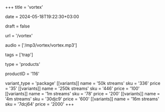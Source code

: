 +++
title = 'vortex'

date = 2024-05-18T19:22:30+03:00

draft = false

url = '/vortex'

audio = ['/mp3/vortex/vortex.mp3']

tags = ['trap']

type = 'products'

productID = '116'

variant_type = 'package'
[[variants]]
name = '50k streams'
sku = '336'
price = '35'
[[variants]]
name = '250k streams'
sku = '446'
price = '100'
[[variants]]
name = '1m streams'
sku = '78'
price = '200'
[[variants]]
name = '4m streams'
sku = '30djc9'
price = '600'
[[variants]]
name = '16m streams'
sku = '7dcj64'
price = '2000'
+++
